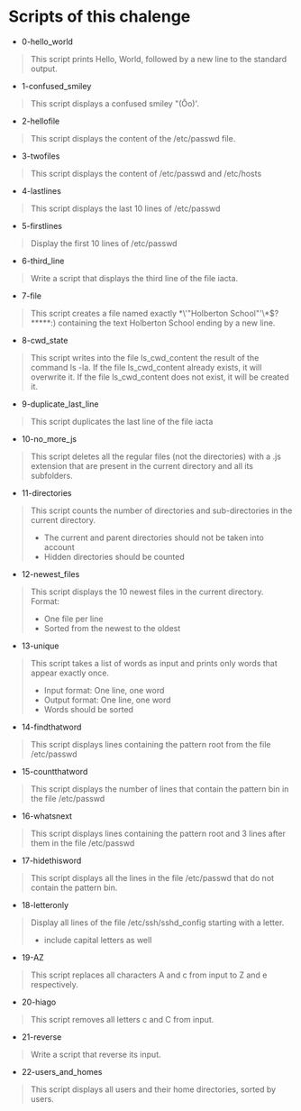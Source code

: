 # Scripts of this chalenge

* 0-hello_world
> This script prints Hello, World, followed by a new line to the standard output.
* 1-confused_smiley
> This script displays a confused smiley "(Ôo)'.
* 2-hellofile
> This script displays the content of the /etc/passwd file.
* 3-twofiles
> This script displays the content of /etc/passwd and /etc/hosts
* 4-lastlines
> This script displays the last 10 lines of /etc/passwd
* 5-firstlines
> Display the first 10 lines of /etc/passwd
* 6-third_line
> Write a script that displays the third line of the file iacta.
* 7-file
> This script creates a file named exactly \*\\'"Holberton School"\'\\*$\?\*\*\*\*\*:) containing the text Holberton School ending by a new line.
* 8-cwd_state
> This script writes into the file ls_cwd_content the result of the command ls -la. If the file ls_cwd_content already exists, it will overwrite it. If the file ls_cwd_content does not exist, it will be created it.
* 9-duplicate_last_line
> This script duplicates the last line of the file iacta
* 10-no_more_js
> This script deletes all the regular files (not the directories) with a .js extension that are present in the current directory and all its subfolders.
* 11-directories
> This script counts the number of directories and sub-directories in the current directory.
> - The current and parent directories should not be taken into account
> - Hidden directories should be counted
* 12-newest_files
> This script displays the 10 newest files in the current directory.
> Format:
> - One file per line
> - Sorted from the newest to the oldest
* 13-unique
> This script takes a list of words as input and prints only words that appear exactly once.
> - Input format: One line, one word
> - Output format: One line, one word
> - Words should be sorted
* 14-findthatword
> This script displays lines containing the pattern root from the file /etc/passwd
* 15-countthatword
> This script displays the number of lines that contain the pattern bin in the file /etc/passwd
* 16-whatsnext
> This script displays lines containing the pattern root and 3 lines after them in the file /etc/passwd
* 17-hidethisword
> This script displays all the lines in the file /etc/passwd that do not contain the pattern bin.
* 18-letteronly
> Display all lines of the file /etc/ssh/sshd_config starting with a letter.
> - include capital letters as well
* 19-AZ
> This script replaces all characters A and c from input to Z and e respectively.
* 20-hiago
> This script removes all letters c and C from input.
* 21-reverse
> Write a script that reverse its input.
* 22-users_and_homes
> This script displays all users and their home directories, sorted by users.
